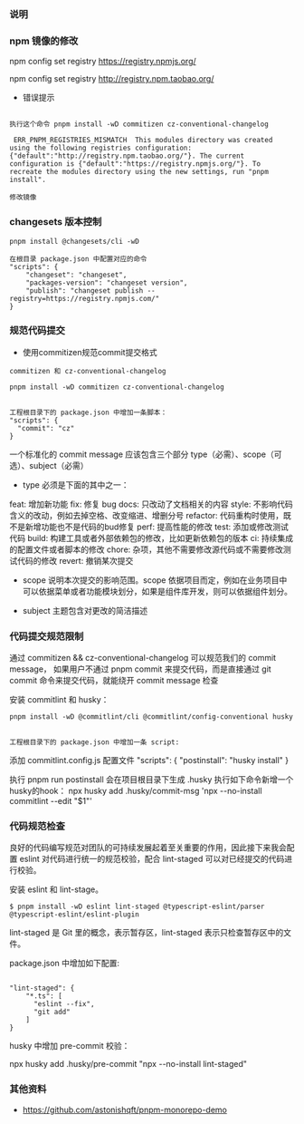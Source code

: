 ### 说明

### npm 镜像的修改
npm config set registry https://registry.npmjs.org/ 

npm config set registry http://registry.npm.taobao.org/

- 错误提示

```

执行这个命令 pnpm install -wD commitizen cz-conventional-changelog

 ERR_PNPM_REGISTRIES_MISMATCH  This modules directory was created using the following registries configuration: {"default":"http://registry.npm.taobao.org/"}. The current configuration is {"default":"https://registry.npmjs.org/"}. To recreate the modules directory using the new settings, run "pnpm install".

修改镜像
```
### changesets 版本控制
``` 
pnpm install @changesets/cli -wD

在根目录 package.json 中配置对应的命令
"scripts": {
    "changeset": "changeset",
    "packages-version": "changeset version",
    "publish": "changeset publish --registry=https://registry.npmjs.com/"
}

```
### 规范代码提交

- 使用commitizen规范commit提交格式

```
commitizen 和 cz-conventional-changelog

pnpm install -wD commitizen cz-conventional-changelog


工程根目录下的 package.json 中增加一条脚本：
"scripts": {
  "commit": "cz"
}
```

一个标准化的 commit message 应该包含三个部分
type（必需）、scope（可选）、subject（必需）

- type 必须是下面的其中之一：

feat: 增加新功能
fix: 修复 bug
docs: 只改动了文档相关的内容
style: 不影响代码含义的改动，例如去掉空格、改变缩进、增删分号
refactor: 代码重构时使用，既不是新增功能也不是代码的bud修复
perf: 提高性能的修改
test: 添加或修改测试代码
build: 构建工具或者外部依赖包的修改，比如更新依赖包的版本
ci: 持续集成的配置文件或者脚本的修改
chore: 杂项，其他不需要修改源代码或不需要修改测试代码的修改
revert: 撤销某次提交
- scope
说明本次提交的影响范围。scope 依据项目而定，例如在业务项目中可以依据菜单或者功能模块划分，如果是组件库开发，则可以依据组件划分。

- subject
主题包含对更改的简洁描述

### 代码提交规范限制
通过 commitizen && cz-conventional-changelog 可以规范我们的 commit message， 如果用户不通过 pnpm commit 来提交代码，而是直接通过 git commit 命令来提交代码，就能绕开 commit message 检查

安装 commitlint 和 husky：

```
pnpm install -wD @commitlint/cli @commitlint/config-conventional husky


工程根目录下的 package.json 中增加一条 script:

```
添加 commitlint.config.js 配置文件
"scripts": {
  "postinstall": "husky install"
}

执行 pnpm run postinstall 会在项目根目录下生成 .husky
执行如下命令新增一个husky的hook：
npx husky add .husky/commit-msg 'npx --no-install commitlint --edit "$1"'

### 代码规范检查
良好的代码编写规范对团队的可持续发展起着至关重要的作用，因此接下来我会配置 eslint 对代码进行统一的规范校验，配合 lint-staged 可以对已经提交的代码进行校验。

安装 eslint 和 lint-stage。

```
$ pnpm install -wD eslint lint-staged @typescript-eslint/parser @typescript-eslint/eslint-plugin
````

lint-staged 是 Git 里的概念，表示暂存区，lint-staged 表示只检查暂存区中的文件。

package.json 中增加如下配置:

```

"lint-staged": {
    "*.ts": [
      "eslint --fix",
      "git add"
    ]
}

```
husky 中增加 pre-commit 校验：


npx husky add .husky/pre-commit "npx --no-install lint-staged"




### 其他资料
- https://github.com/astonishqft/pnpm-monorepo-demo